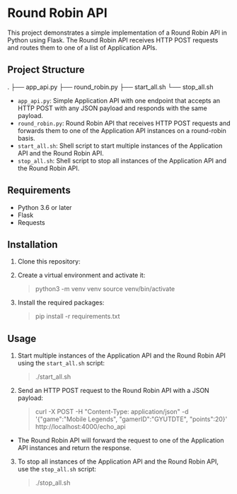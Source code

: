 # Round Robin API

This project demonstrates a simple implementation of a Round Robin API in Python using Flask. The Round Robin API receives HTTP POST requests and routes them to one of a list of Application APIs.

## Project Structure

.
├── app_api.py
├── round_robin.py
├── start_all.sh
└── stop_all.sh

- `app_api.py`: Simple Application API with one endpoint that accepts an HTTP POST with any JSON payload and responds with the same payload.
- `round_robin.py`: Round Robin API that receives HTTP POST requests and forwards them to one of the Application API instances on a round-robin basis.
- `start_all.sh`: Shell script to start multiple instances of the Application API and the Round Robin API.
- `stop_all.sh`: Shell script to stop all instances of the Application API and the Round Robin API.

## Requirements

- Python 3.6 or later
- Flask
- Requests

## Installation

1. Clone this repository:

2. Create a virtual environment and activate it:
    > python3 -m venv venv
    > source venv/bin/activate

3. Install the required packages:
    > pip install -r requirements.txt


## Usage

1. Start multiple instances of the Application API and the Round Robin API using the `start_all.sh` script:
    > ./start_all.sh

2. Send an HTTP POST request to the Round Robin API with a JSON payload:
    > curl -X POST -H "Content-Type: application/json" -d '{"game":"Mobile Legends", "gamerID":"GYUTDTE", "points":20}' http://localhost:4000/echo_api

- The Round Robin API will forward the request to one of the Application API instances and return the response.

3. To stop all instances of the Application API and the Round Robin API, use the `stop_all.sh` script:
    > ./stop_all.sh
